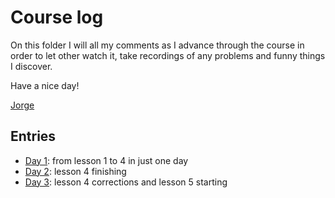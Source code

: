 Course log
===================================================

On this folder I will all my comments as I advance through the course in order to let other watch it, take recordings of any problems and funny things I discover.

Have a nice day!

[Jorge](http://jorgesanz.net)

## Entries

* [Day 1](/jsanz/gvsig-2-dev-course/blob/master/docs/day-01.md): from lesson 1 to 4 in just one day
* [Day 2](/jsanz/gvsig-2-dev-course/blob/master/docs/day-02.md): lesson 4 finishing
* [Day 3](/jsanz/gvsig-2-dev-course/blob/master/docs/day-03.md): lesson 4 corrections and lesson 5 starting
